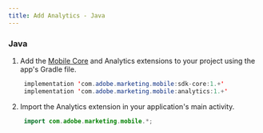 ```yaml
---
title: Add Analytics - Java
---
```


<TextBlock slots="heading, text" hasCodeBlock/>

### Java

1. Add the [Mobile Core](https://aep-sdks.gitbook.io/docs/using-mobile-extensions/mobile-core) and Analytics extensions to your project using the app's Gradle file.

   ```java
    implementation 'com.adobe.marketing.mobile:sdk-core:1.+'
    implementation 'com.adobe.marketing.mobile:analytics:1.+'
   ```

2. Import the Analytics extension in your application's main activity.

   ```java
    import com.adobe.marketing.mobile.*;
   ```